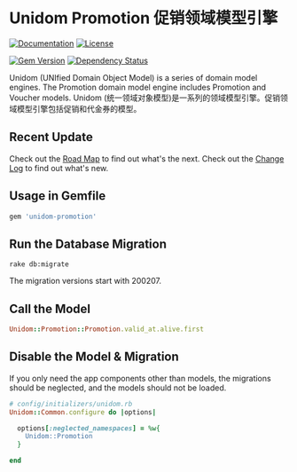 # Unidom Promotion 促销领域模型引擎

[![Documentation](http://img.shields.io/badge/docs-rdoc.info-blue.svg)](http://www.rubydoc.info/gems/unidom-promotion/frames)
[![License](https://img.shields.io/badge/license-MIT-green.svg)](http://opensource.org/licenses/MIT)

[![Gem Version](https://badge.fury.io/rb/unidom-promotion.svg)](https://badge.fury.io/rb/unidom-promotion)
[![Dependency Status](https://gemnasium.com/badges/github.com/topbitdu/unidom-promotion.svg)](https://gemnasium.com/github.com/topbitdu/unidom-promotion)

Unidom (UNIfied Domain Object Model) is a series of domain model engines. The Promotion domain model engine includes Promotion and Voucher models.
Unidom (统一领域对象模型)是一系列的领域模型引擎。促销领域模型引擎包括促销和代金券的模型。



## Recent Update

Check out the [Road Map](ROADMAP.md) to find out what's the next.
Check out the [Change Log](CHANGELOG.md) to find out what's new.



## Usage in Gemfile

```ruby
gem 'unidom-promotion'
```



## Run the Database Migration

```shell
rake db:migrate
```
The migration versions start with 200207.



## Call the Model

```ruby
Unidom::Promotion::Promotion.valid_at.alive.first
```



## Disable the Model & Migration

If you only need the app components other than models, the migrations should be neglected, and the models should not be loaded.
```ruby
# config/initializers/unidom.rb
Unidom::Common.configure do |options|

  options[:neglected_namespaces] = %w{
    Unidom::Promotion
  }

end
```
